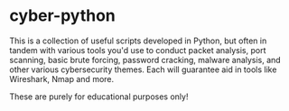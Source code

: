 # cyber-python

This is a collection of useful scripts developed in Python, but often in tandem with various tools you'd use to conduct packet analysis, port scanning, basic brute forcing, password cracking, malware analysis, and other various cybersecurity themes. Each will guarantee aid in tools like Wireshark, Nmap and more.

These are purely for educational purposes only!
